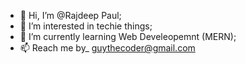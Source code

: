 - 👋 Hi, I’m @Rajdeep Paul;
- 👀 I’m interested in techie things;
- 🌱 I’m currently learning Web Develeopemnt (MERN);
- 📫 Reach me by_ guythecoder@gmail.com

<!---
Paul-the-developer/Paul-the-developer is a ✨ special ✨ repository because its `README.md` (this file) appears on your GitHub profile.
You can click the Preview link to take a look at your changes.
--->
